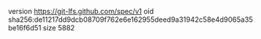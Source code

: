 version https://git-lfs.github.com/spec/v1
oid sha256:de11217dd9dcb08709f762e6e162955deed9a31942c58e4d9065a35be16f6d51
size 5882
